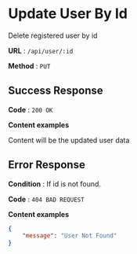 # Update User By Id

Delete registered user by id

**URL** : `/api/user/:id`

**Method** : `PUT`

## Success Response

**Code** : `200 OK`

**Content examples**

Content will be the updated user data



## Error Response

**Condition** : If id is not found.

**Code** : `404 BAD REQUEST`

**Content examples**

```json
{
    "message": "User Not Found"
}
```



